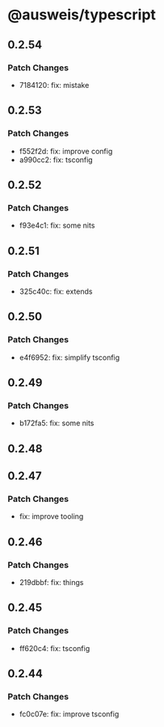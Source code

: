 # @ausweis/typescript

## 0.2.54

### Patch Changes

- 7184120: fix: mistake

## 0.2.53

### Patch Changes

- f552f2d: fix: improve config
- a990cc2: fix: tsconfig

## 0.2.52

### Patch Changes

- f93e4c1: fix: some nits

## 0.2.51

### Patch Changes

- 325c40c: fix: extends

## 0.2.50

### Patch Changes

- e4f6952: fix: simplify tsconfig

## 0.2.49

### Patch Changes

- b172fa5: fix: some nits

## 0.2.48

## 0.2.47

### Patch Changes

- fix: improve tooling

## 0.2.46

### Patch Changes

- 219dbbf: fix: things

## 0.2.45

### Patch Changes

- ff620c4: fix: tsconfig

## 0.2.44

### Patch Changes

- fc0c07e: fix: improve tsconfig
